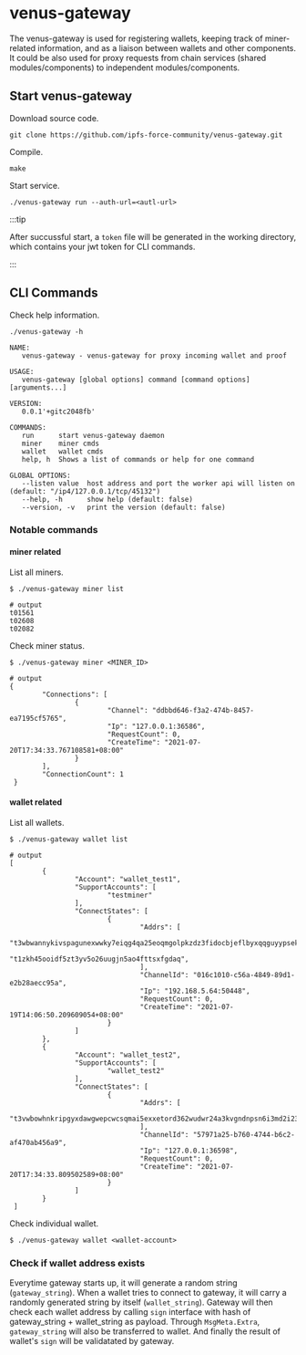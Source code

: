 # venus-gateway

The venus-gateway is used for registering wallets, keeping track of miner-related information, and as a liaison between wallets and other components. It could be also used for proxy requests from chain services (shared modules/components) to independent modules/components.

## Start venus-gateway

Download source code.

```shell script
git clone https://github.com/ipfs-force-community/venus-gateway.git
```

Compile.

```shell script
make
```

Start service.

```shell script
./venus-gateway run --auth-url=<autl-url>
```

:::tip

After succussful start, a `token` file will be generated in the working directory, which contains your jwt token for CLI commands.

:::

## CLI Commands

Check help information.

```shell script
./venus-gateway -h

NAME:
   venus-gateway - venus-gateway for proxy incoming wallet and proof

USAGE:
   venus-gateway [global options] command [command options] [arguments...]

VERSION:
   0.0.1'+gitc2048fb'

COMMANDS:
   run      start venus-gateway daemon
   miner    miner cmds
   wallet   wallet cmds
   help, h  Shows a list of commands or help for one command

GLOBAL OPTIONS:
   --listen value  host address and port the worker api will listen on (default: "/ip4/127.0.0.1/tcp/45132")
   --help, -h      show help (default: false)
   --version, -v   print the version (default: false)
```

### Notable commands

#### miner related

List all miners.

```shell script
$ ./venus-gateway miner list

# output
t01561
t02608
t02082
```

Check miner status.

```shell script
$ ./venus-gateway miner <MINER_ID>

# output
{
        "Connections": [
                {
                        "Channel": "ddbbd646-f3a2-474b-8457-ea7195cf5765",
                        "Ip": "127.0.0.1:36586",
                        "RequestCount": 0,
                        "CreateTime": "2021-07-20T17:34:33.767108581+08:00"
                }
        ],
        "ConnectionCount": 1
 }
```

#### wallet related

List all wallets.

```shell script
$ ./venus-gateway wallet list

# output
[
        {
                "Account": "wallet_test1",
                "SupportAccounts": [
                        "testminer"
                ],
                "ConnectStates": [
                        {
                                "Addrs": [
                                        "t3wbwannykivspagunexwwky7eiqg4qa25eoqmgolpkzdz3fidocbjeflbyxqqguyypsekyhqbkj33f657ulla",
                                        "t1zkh45ooidf5zt3yv5o26uugjn5ao4fttsxfgdaq",
                                ],
                                "ChannelId": "016c1010-c56a-4849-89d1-e2b28aecc95a",
                                "Ip": "192.168.5.64:50448",
                                "RequestCount": 0,
                                "CreateTime": "2021-07-19T14:06:50.209609054+08:00"
                        }
                ]
        },
        {
                "Account": "wallet_test2",
                "SupportAccounts": [
                        "wallet_test2"
                ],
                "ConnectStates": [
                        {
                                "Addrs": [
                                        "t3vwbowhnkripgyxdawgwepcwcsqmai5exxetord362wudwr24a3kvgndnpsn6i3md2i23cmjx3rfflvbu7gna",
                                ],
                                "ChannelId": "57971a25-b760-4744-b6c2-af470ab456a9",
                                "Ip": "127.0.0.1:36598",
                                "RequestCount": 0,
                                "CreateTime": "2021-07-20T17:34:33.809502589+08:00"
                        }
                ]
        }
 ]
```

Check individual wallet.

```shell script
$ ./venus-gateway wallet <wallet-account>
```

### Check if wallet address exists

Everytime gateway starts up, it will generate a random string (`gateway_string`). When a wallet tries to connect to gateway, it will carry a randomly generated string by itself (`wallet_string`). Gateway will then check each wallet address by calling `sign` interface with hash of gateway_string + wallet_string as payload. Through `MsgMeta.Extra`, `gateway_string` will also be transferred to wallet. And finally the result of wallet's `sign` will be validatated by gateway. 